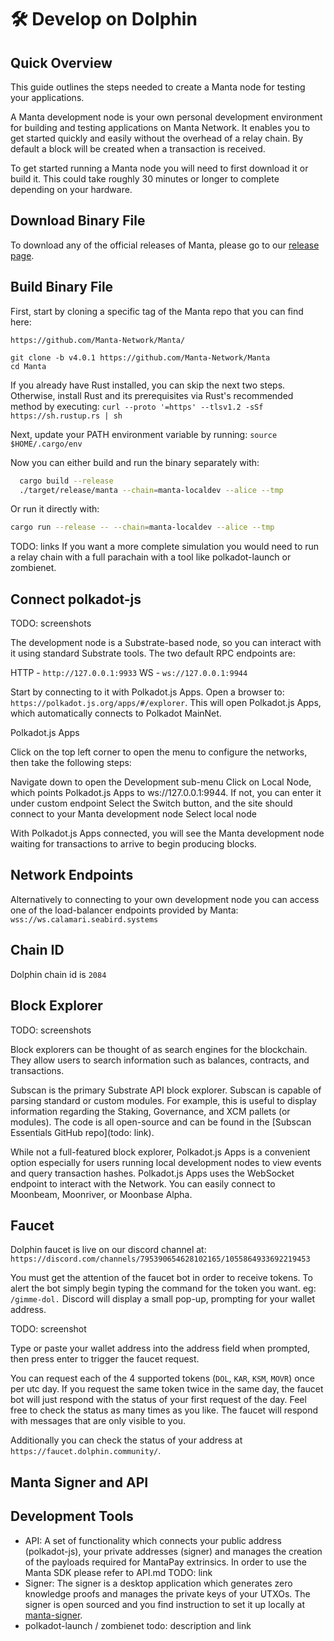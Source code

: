 # 🛠 Develop on Dolphin

## Quick Overview
This guide outlines the steps needed to create a Manta node for testing your applications.

A Manta development node is your own personal development environment for building and testing applications on Manta Network. It enables you to get started quickly and easily without the overhead of a relay chain. By default a block will be created when a transaction is received.

To get started running a Manta node you will need to first download it or build it. This could take roughly 30 minutes or longer to complete depending on your hardware.

## Download Binary File

To download any of the official releases of Manta, please go to our [release page](https://github.com/Manta-Network/Manta/releases).

## Build Binary File

First, start by cloning a specific tag of the Manta repo that you can find here:

`https://github.com/Manta-Network/Manta/`

```
git clone -b v4.0.1 https://github.com/Manta-Network/Manta
cd Manta
```

If you already have Rust installed, you can skip the next two steps. Otherwise, install Rust and its prerequisites via Rust's recommended method by executing:
`curl --proto '=https' --tlsv1.2 -sSf https://sh.rustup.rs | sh`

Next, update your PATH environment variable by running:
`source $HOME/.cargo/env`

Now you can either build and run the binary separately with:
```bash
  cargo build --release
  ./target/release/manta --chain=manta-localdev --alice --tmp
```

Or run it directly with:
```bash
cargo run --release -- --chain=manta-localdev --alice --tmp
```

TODO: links
If you want a more complete simulation you would need to run a relay chain with a full parachain with a tool like polkadot-launch or zombienet.

## Connect polkadot-js

TODO: screenshots

The development node is a Substrate-based node, so you can interact with it using standard Substrate tools. The two default RPC endpoints are:

HTTP - `http://127.0.0.1:9933`
WS - `ws://127.0.0.1:9944`

Start by connecting to it with Polkadot.js Apps. Open a browser to: `https://polkadot.js.org/apps/#/explorer`. This will open Polkadot.js Apps, which automatically connects to Polkadot MainNet.

Polkadot.js Apps

Click on the top left corner to open the menu to configure the networks, then take the following steps:

Navigate down to open the Development sub-menu
Click on Local Node, which points Polkadot.js Apps to ws://127.0.0.1:9944. If not, you can enter it under custom endpoint
Select the Switch button, and the site should connect to your Manta development node
Select local node

With Polkadot.js Apps connected, you will see the Manta development node waiting for transactions to arrive to begin producing blocks.

## Network Endpoints

Alternatively to connecting to your own development node you can access one of the load-balancer endpoints provided by Manta: 
`wss://ws.calamari.seabird.systems`

## Chain ID

Dolphin chain id is `2084`

## Block Explorer

TODO: screenshots

Block explorers can be thought of as search engines for the blockchain. They allow users to search information such as balances, contracts, and transactions.

Subscan is the primary Substrate API block explorer. Subscan is capable of parsing standard or custom modules. For example, this is useful to display information regarding the Staking, Governance, and XCM pallets (or modules). The code is all open-source and can be found in the [Subscan Essentials GitHub repo](todo: link).

While not a full-featured block explorer, Polkadot.js Apps is a convenient option especially for users running local development nodes to view events and query transaction hashes. Polkadot.js Apps uses the WebSocket endpoint to interact with the Network. You can easily connect to Moonbeam, Moonriver, or Moonbase Alpha.

## Faucet

Dolphin faucet is live on our discord channel at: `https://discord.com/channels/795390654628102165/1055864933692219453`

You must get the attention of the faucet bot in order to receive tokens. To alert the bot simply begin typing the command for the token you want. eg: `/gimme-dol.` Discord will display a small pop-up, prompting for your wallet address.

TODO: screenshot

Type or paste your wallet address into the address field when prompted, then press enter to trigger the faucet request.

You can request each of the 4 supported tokens (`DOL`, `KAR`, `KSM`, `MOVR`) once per utc day. If you request the same token twice in the same day, the faucet bot will just respond with the status of your first request of the day. Feel free to check the status as many times as you like. The faucet will respond with messages that are only visible to you.

Additionally you can check the status of your address at `https://faucet.dolphin.community/`.

## Manta Signer and API


## Development Tools

* API: A set of functionality which connects your public address (polkadot-js), your private addresses (signer) and manages the creation of the payloads required for MantaPay extrinsics. In order to use the Manta SDK please refer to API.md  TODO: link
* Signer: The signer is a desktop application which generates zero knowledge proofs and manages the private keys of your UTXOs. The signer is open sourced and you find instruction to set it up locally at [manta-signer](https://github.com/Manta-Network/manta-signer).
* polkadot-launch / zombienet todo: description and link
